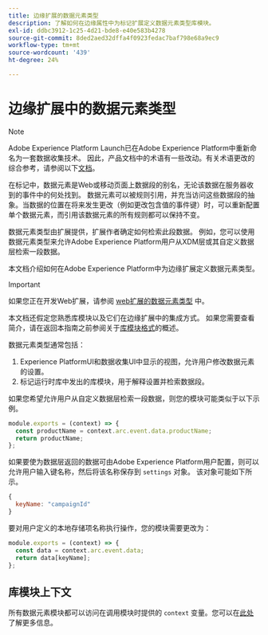 ```yaml
---
title: 边缘扩展的数据元素类型
description: 了解如何在边缘属性中为标记扩展定义数据元素类型库模块。
exl-id: ddbc3912-1c25-4d21-bde8-e40e583b4278
source-git-commit: 8ded2aed32dffa4f0923fedac7baf798e68a9ec9
workflow-type: tm+mt
source-wordcount: '439'
ht-degree: 24%

---
```


# 边缘扩展中的数据元素类型

>[!NOTE]
>
>Adobe Experience Platform Launch已在Adobe Experience Platform中重新命名为一套数据收集技术。 因此，产品文档中的术语有一些改动。有关术语更改的综合参考，请参阅以下[文档](../../term-updates.md)。

在标记中，数据元素是Web或移动页面上数据段的别名，无论该数据在服务器收到的事件中的何处找到。 数据元素可以被规则引用，并充当访问这些数据段的抽象。当数据的位置在将来发生更改（例如更改包含值的事件键）时，可以重新配置单个数据元素，而引用该数据元素的所有规则都可以保持不变。

数据元素类型由扩展提供，扩展作者确定如何检索此段数据。 例如，您可以使用数据元素类型来允许Adobe Experience Platform用户从XDM层或其自定义数据层检索一段数据。

本文档介绍如何在Adobe Experience Platform中为边缘扩展定义数据元素类型。

>[!IMPORTANT]
>
>如果您正在开发Web扩展，请参阅 [web扩展的数据元素类型](../web/data-element-types.md) 中。
>
>本文档还假定您熟悉库模块以及它们在边缘扩展中的集成方式。 如果您需要查看简介，请在返回本指南之前参阅关于[库模块格式](./format.md)的概述。

数据元素类型通常包括：

1. Experience PlatformUI和数据收集UI中显示的视图，允许用户修改数据元素的设置。
2. 标记运行时库中发出的库模块，用于解释设置并检索数据段。

如果您希望允许用户从自定义数据层检索一段数据，则您的模块可能类似于以下示例。

```js
module.exports = (context) => {
  const productName = context.arc.event.data.productName;
  return productName;
};
```

如果要使为数据层返回的数据可由Adobe Experience Platform用户配置，则可以允许用户输入键名称，然后将该名称保存到 `settings` 对象。 该对象可能如下所示。

```js
{
  keyName: "campaignId"
}
```

要对用户定义的本地存储项名称执行操作，您的模块需要更改为：

```js
module.exports = (context) => {
  const data = context.arc.event.data;
  return data[keyName];
};
```

## 库模块上下文

所有数据元素模块都可以访问在调用模块时提供的 `context` 变量。您可以在[此处](./context.md)了解更多信息。

